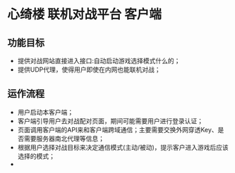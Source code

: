 # 心绮楼 联机对战平台 客户端

## 功能目标
* 提供对战网站直接进入接口:自动启动游戏选择模式什么的；
* 提供UDP代理，使得用户即使在内网也能联机对战；

## 运作流程
* 用户启动本客户端；
* 客户端引导用户去对战配对页面，期间可能需要用户进行登录认证；
* 页面调用客户端的API来和客户端跨域通信；主要需要交换外网穿透Key、是否需要服务器南北代理等信息；
* 根据用户选择对战目标来决定通信模式(主动/被动)，提示客户进入游戏后应该选择的模式；
* 
